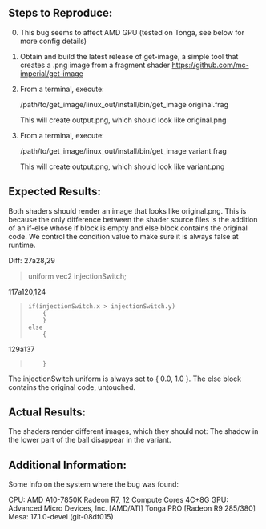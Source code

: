 Steps to Reproduce:
-------------------------------

0. This bug seems to affect AMD GPU (tested on Tonga, see below for
   more config details)

1. Obtain and build the latest release of get-image, a simple tool that
   creates a .png image from a fragment shader
   https://github.com/mc-imperial/get-image

2. From a terminal, execute:

   /path/to/get_image/linux_out/install/bin/get_image original.frag

   This will create output.png, which should look like original.png

3. From a terminal, execute:

   /path/to/get_image/linux_out/install/bin/get_image variant.frag

   This will create output.png, which should look like variant.png

Expected Results:
-------------------------------

Both shaders should render an image that looks like original.png. This
is because the only difference between the shader source files is the
addition of an if-else whose if block is empty and else block contains
the original code. We control the condition value to make sure it is
always false at runtime.

Diff:
27a28,29
> uniform vec2 injectionSwitch;
>
117a120,124
>     if(injectionSwitch.x > injectionSwitch.y)
>         {
>         }
>     else
>         {
129a137
>         }

The injectionSwitch uniform is always set to { 0.0, 1.0 }. The else
block contains the original code, untouched.

Actual Results:
-------------------------------
The shaders render different images, which they should not: The shadow
in the lower part of the ball disappear in the variant.

Additional Information:
-------------------------------
Some info on the system where the bug was found:

CPU: AMD A10-7850K Radeon R7, 12 Compute Cores 4C+8G
GPU: Advanced Micro Devices, Inc. [AMD/ATI] Tonga PRO [Radeon R9 285/380]
Mesa: 17.1.0-devel (git-08df015)
